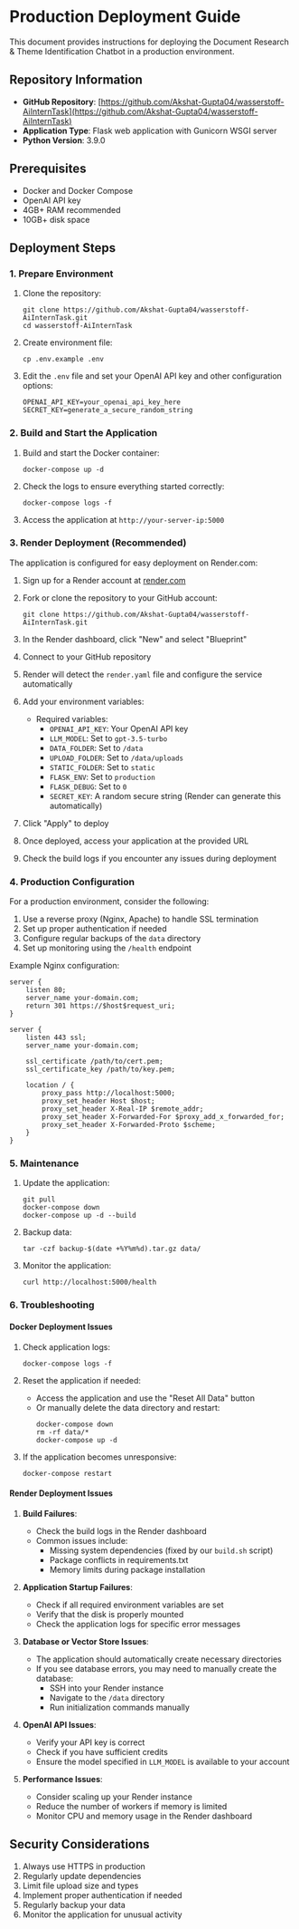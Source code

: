 # Production Deployment Guide

This document provides instructions for deploying the Document Research & Theme Identification Chatbot in a production environment.

## Repository Information

- **GitHub Repository**: [https://github.com/Akshat-Gupta04/wasserstoff-AiInternTask](https://github.com/Akshat-Gupta04/wasserstoff-AiInternTask)
- **Application Type**: Flask web application with Gunicorn WSGI server
- **Python Version**: 3.9.0

## Prerequisites

- Docker and Docker Compose
- OpenAI API key
- 4GB+ RAM recommended
- 10GB+ disk space

## Deployment Steps

### 1. Prepare Environment

1. Clone the repository:
   ```
   git clone https://github.com/Akshat-Gupta04/wasserstoff-AiInternTask.git
   cd wasserstoff-AiInternTask
   ```

2. Create environment file:
   ```
   cp .env.example .env
   ```

3. Edit the `.env` file and set your OpenAI API key and other configuration options:
   ```
   OPENAI_API_KEY=your_openai_api_key_here
   SECRET_KEY=generate_a_secure_random_string
   ```

### 2. Build and Start the Application

1. Build and start the Docker container:
   ```
   docker-compose up -d
   ```

2. Check the logs to ensure everything started correctly:
   ```
   docker-compose logs -f
   ```

3. Access the application at `http://your-server-ip:5000`

### 3. Render Deployment (Recommended)

The application is configured for easy deployment on Render.com:

1. Sign up for a Render account at [render.com](https://render.com)

2. Fork or clone the repository to your GitHub account:
   ```
   git clone https://github.com/Akshat-Gupta04/wasserstoff-AiInternTask.git
   ```

3. In the Render dashboard, click "New" and select "Blueprint"

4. Connect to your GitHub repository

5. Render will detect the `render.yaml` file and configure the service automatically

6. Add your environment variables:
   - Required variables:
     - `OPENAI_API_KEY`: Your OpenAI API key
     - `LLM_MODEL`: Set to `gpt-3.5-turbo`
     - `DATA_FOLDER`: Set to `/data`
     - `UPLOAD_FOLDER`: Set to `/data/uploads`
     - `STATIC_FOLDER`: Set to `static`
     - `FLASK_ENV`: Set to `production`
     - `FLASK_DEBUG`: Set to `0`
     - `SECRET_KEY`: A random secure string (Render can generate this automatically)

7. Click "Apply" to deploy

8. Once deployed, access your application at the provided URL

9. Check the build logs if you encounter any issues during deployment

### 4. Production Configuration

For a production environment, consider the following:

1. Use a reverse proxy (Nginx, Apache) to handle SSL termination
2. Set up proper authentication if needed
3. Configure regular backups of the `data` directory
4. Set up monitoring using the `/health` endpoint

Example Nginx configuration:

```nginx
server {
    listen 80;
    server_name your-domain.com;
    return 301 https://$host$request_uri;
}

server {
    listen 443 ssl;
    server_name your-domain.com;

    ssl_certificate /path/to/cert.pem;
    ssl_certificate_key /path/to/key.pem;

    location / {
        proxy_pass http://localhost:5000;
        proxy_set_header Host $host;
        proxy_set_header X-Real-IP $remote_addr;
        proxy_set_header X-Forwarded-For $proxy_add_x_forwarded_for;
        proxy_set_header X-Forwarded-Proto $scheme;
    }
}
```

### 5. Maintenance

1. Update the application:
   ```
   git pull
   docker-compose down
   docker-compose up -d --build
   ```

2. Backup data:
   ```
   tar -czf backup-$(date +%Y%m%d).tar.gz data/
   ```

3. Monitor the application:
   ```
   curl http://localhost:5000/health
   ```

### 6. Troubleshooting

#### Docker Deployment Issues

1. Check application logs:
   ```
   docker-compose logs -f
   ```

2. Reset the application if needed:
   - Access the application and use the "Reset All Data" button
   - Or manually delete the data directory and restart:
     ```
     docker-compose down
     rm -rf data/*
     docker-compose up -d
     ```

3. If the application becomes unresponsive:
   ```
   docker-compose restart
   ```

#### Render Deployment Issues

1. **Build Failures**:
   - Check the build logs in the Render dashboard
   - Common issues include:
     - Missing system dependencies (fixed by our `build.sh` script)
     - Package conflicts in requirements.txt
     - Memory limits during package installation

2. **Application Startup Failures**:
   - Check if all required environment variables are set
   - Verify that the disk is properly mounted
   - Check the application logs for specific error messages

3. **Database or Vector Store Issues**:
   - The application should automatically create necessary directories
   - If you see database errors, you may need to manually create the database:
     - SSH into your Render instance
     - Navigate to the `/data` directory
     - Run initialization commands manually

4. **OpenAI API Issues**:
   - Verify your API key is correct
   - Check if you have sufficient credits
   - Ensure the model specified in `LLM_MODEL` is available to your account

5. **Performance Issues**:
   - Consider scaling up your Render instance
   - Reduce the number of workers if memory is limited
   - Monitor CPU and memory usage in the Render dashboard

## Security Considerations

1. Always use HTTPS in production
2. Regularly update dependencies
3. Limit file upload size and types
4. Implement proper authentication if needed
5. Regularly backup your data
6. Monitor the application for unusual activity
